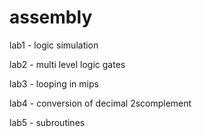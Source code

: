 # assembly

lab1 - logic simulation


lab2 - multi level logic gates


lab3 - looping in mips


lab4 - conversion of decimal 2scomplement 


lab5 - subroutines

